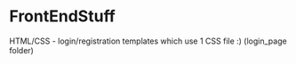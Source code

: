 # FrontEndStuff
HTML/CSS - login/registration templates which use 1 CSS file :) (login_page folder)
